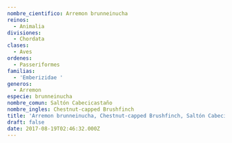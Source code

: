 ```yaml
---
nombre_cientifico: Arremon brunneinucha
reinos:
  - Animalia
divisiones:
  - Chordata
clases:
  - Aves
ordenes:
  - Passeriformes
familias:
  - 'Emberizidae '
generos:
  - Arremon
especie: brunneinucha
nombre_comun: Saltón Cabecicastaño
nombre_ingles: Chestnut-capped Brushfinch
title: 'Arremon brunneinucha, Chestnut-capped Brushfinch, Saltón Cabecicastaño'
draft: false
date: 2017-08-19T02:46:32.000Z
---
```


